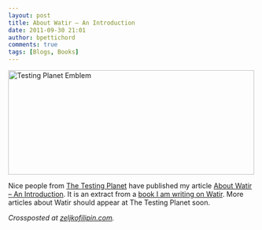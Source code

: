 ```yaml
---
layout: post
title: About Watir – An Introduction
date: 2011-09-30 21:01
author: bpettichord
comments: true
tags: [Blogs, Books]
---
```

<a href="http://www.flickr.com/photos/softwaretestingclub/4830570110/" title="Testing Planet Emblem  by Software Testing Club, on Flickr"><img src="http://farm5.static.flickr.com/4138/4830570110_c3031e7a13.jpg" width="500" height="212" alt="Testing Planet Emblem "></a>

Nice people from <a href="http://www.thetestingplanet.com/">The Testing Planet</a> have published my article <a href="http://www.thetestingplanet.com/2011/09/about-watir-an-introduction/">About Watir – An Introduction</a>. It is an extract from a <a href="http://watir.com/book/">book I am writing on Watir</a>. More articles about Watir should appear at The Testing Planet soon.

<em>Crossposted at <a href="http://zeljkofilipin.com/about-watir-an-introduction/">zeljkofilipin.com</a>.</em>
